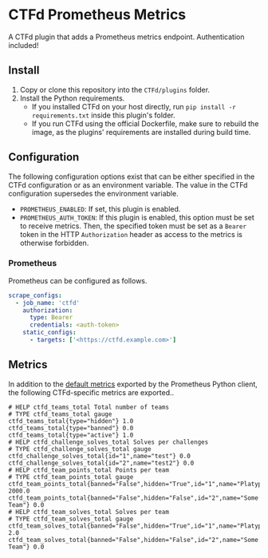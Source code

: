 # CTFd Prometheus Metrics

A CTFd plugin that adds a Prometheus metrics endpoint. Authentication included!

## Install

1. Copy or clone this repository into the `CTFd/plugins` folder.
1. Install the Python requirements.
    - If you installed CTFd on your host directly, run `pip install -r requirements.txt` inside this plugin's folder.
    - If you run CTFd using the official Dockerfile, make sure to rebuild the image, as the plugins' requirements are installed during build time.

## Configuration

The following configuration options exist that can be either specified in the CTFd configuration or as an environment variable.
The value in the CTFd configuration supersedes the environment variable.

- `PROMETHEUS_ENABLED`: If set, this plugin is enabled.
- `PROMETHEUS_AUTH_TOKEN`: If this plugin is enabled, this option must be set to receive metrics. Then, the specified token must be set as a `Bearer` token in the HTTP `Authorization` header as access to the metrics is otherwise forbidden.

### Prometheus

Prometheus can be configured as follows.

```yaml
scrape_configs:
  - job_name: 'ctfd'
    authorization:
      type: Bearer
      credentials: <auth-token>
    static_configs:
      - targets: ['<https://ctfd.example.com>']
```

## Metrics

In addition to the [default metrics](https://github.com/prometheus/client_python/tree/master#process-collector) exported by the Prometheus Python client, the following CTFd-specific metrics are exported..

```prometheus
# HELP ctfd_teams_total Total number of teams
# TYPE ctfd_teams_total gauge
ctfd_teams_total{type="hidden"} 1.0
ctfd_teams_total{type="banned"} 0.0
ctfd_teams_total{type="active"} 1.0
# HELP ctfd_challenge_solves_total Solves per challenges
# TYPE ctfd_challenge_solves_total gauge
ctfd_challenge_solves_total{id="1",name="test"} 0.0
ctfd_challenge_solves_total{id="2",name="test2"} 0.0
# HELP ctfd_team_points_total Points per team
# TYPE ctfd_team_points_total gauge
ctfd_team_points_total{banned="False",hidden="True",id="1",name="Platypwnies"} 2000.0
ctfd_team_points_total{banned="False",hidden="False",id="2",name="Some Team"} 0.0
# HELP ctfd_team_solves_total Solves per team
# TYPE ctfd_team_solves_total gauge
ctfd_team_solves_total{banned="False",hidden="True",id="1",name="Platypwnies"} 2.0
ctfd_team_solves_total{banned="False",hidden="False",id="2",name="Some Team"} 0.0
```

